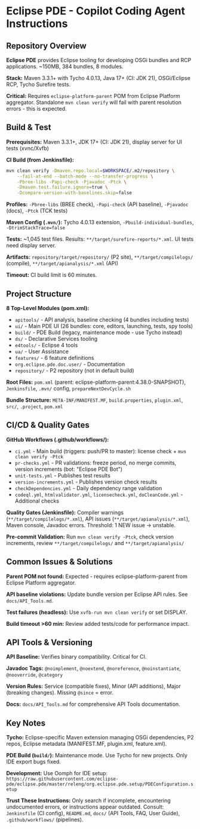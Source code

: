 # Eclipse PDE - Copilot Coding Agent Instructions

## Repository Overview

**Eclipse PDE** provides Eclipse tooling for developing OSGi bundles and RCP applications. ~150MB, 384 bundles, 8 modules.

**Stack:** Maven 3.3.1+ with Tycho 4.0.13, Java 17+ (CI: JDK 21), OSGi/Eclipse RCP, Tycho Surefire tests.

**Critical:** Requires `eclipse-platform-parent` POM from Eclipse Platform aggregator. Standalone `mvn clean verify` will fail with parent resolution errors - this is expected.

## Build & Test

**Prerequisites:** Maven 3.3.1+, JDK 17+ (CI: JDK 21), display server for UI tests (xvnc/Xvfb)

**CI Build (from Jenkinsfile):**
```bash
mvn clean verify -Dmaven.repo.local=$WORKSPACE/.m2/repository \
    --fail-at-end --batch-mode --no-transfer-progress \
    -Pbree-libs -Papi-check -Pjavadoc -Ptck \
    -Dmaven.test.failure.ignore=true \
    -Dcompare-version-with-baselines.skip=false
```

**Profiles:** `-Pbree-libs` (BREE check), `-Papi-check` (API baseline), `-Pjavadoc` (docs), `-Ptck` (TCK tests)

**Maven Config (`.mvn/`):** Tycho 4.0.13 extension, `-Pbuild-individual-bundles`, `-DtrimStackTrace=false`

**Tests:** ~1,045 test files. Results: `**/target/surefire-reports/*.xml`. UI tests need display server.

**Artifacts:** `repository/target/repository/` (P2 site), `**/target/compilelogs/` (compile), `**/target/apianalysis/*.xml` (API)

**Timeout:** CI build limit is 60 minutes.

## Project Structure

**8 Top-Level Modules (pom.xml):**
- `apitools/` - API analysis, baseline checking (4 bundles including tests)
- `ui/` - Main PDE UI (26 bundles: core, editors, launching, tests, spy tools)
- `build/` - PDE Build (legacy, maintenance mode - use Tycho instead)
- `ds/` - Declarative Services tooling
- `e4tools/` - Eclipse 4 tools  
- `ua/` - User Assistance
- `features/` - 6 feature definitions
- `org.eclipse.pde.doc.user/` - Documentation
- `repository/` - P2 repository (not in default build)

**Root Files:** `pom.xml` (parent: eclipse-platform-parent:4.38.0-SNAPSHOT), `Jenkinsfile`, `.mvn/` config, `prepareNextDevCycle.sh`

**Bundle Structure:** `META-INF/MANIFEST.MF`, `build.properties`, `plugin.xml`, `src/`, `.project`, `pom.xml`

## CI/CD & Quality Gates

**GitHub Workflows (.github/workflows/):**
- `ci.yml` - Main build (triggers: push/PR to master): license check + `mvn clean verify -Ptck`
- `pr-checks.yml` - PR validations: freeze period, no merge commits, version increments (bot: "Eclipse PDE Bot")
- `unit-tests.yml` - Publishes test results
- `version-increments.yml` - Publishes version check results
- `checkDependencies.yml` - Daily dependency range validation
- `codeql.yml`, `htmlvalidator.yml`, `licensecheck.yml`, `doCleanCode.yml` - Additional checks

**Quality Gates (Jenkinsfile):** Compiler warnings (`**/target/compilelogs/*.xml`), API issues (`**/target/apianalysis/*.xml`), Maven console, Javadoc errors. Threshold: 1 NEW issue → unstable.

**Pre-commit Validation:** Run `mvn clean verify -Ptck`, check version increments, review `**/target/compilelogs/` and `**/target/apianalysis/`

## Common Issues & Solutions

**Parent POM not found:** Expected - requires eclipse-platform-parent from Eclipse Platform aggregator.

**API baseline violations:** Update bundle version per Eclipse API rules. See `docs/API_Tools.md`.

**Test failures (headless):** Use `xvfb-run mvn clean verify` or set DISPLAY.

**Build timeout >60 min:** Review added tests/code for performance impact.

## API Tools & Versioning

**API Baseline:** Verifies binary compatibility. Critical for CI.

**Javadoc Tags:** `@noimplement`, `@noextend`, `@noreference`, `@noinstantiate`, `@nooverride`, `@category`

**Version Rules:** Service (compatible fixes), Minor (API additions), Major (breaking changes). Missing `@since` = error.

**Docs:** `docs/API_Tools.md` for comprehensive API Tools documentation.

## Key Notes

**Tycho:** Eclipse-specific Maven extension managing OSGi dependencies, P2 repos, Eclipse metadata (MANIFEST.MF, plugin.xml, feature.xml).

**PDE Build (`build/`):** Maintenance mode. Use Tycho for new projects. Only IDE export bugs fixed.

**Development:** Use Oomph for IDE setup: `https://raw.githubusercontent.com/eclipse-pde/eclipse.pde/master/releng/org.eclipse.pde.setup/PDEConfiguration.setup`

**Trust These Instructions:** Only search if incomplete, encountering undocumented errors, or instructions appear outdated. Consult: `Jenkinsfile` (CI config), `README.md`, `docs/` (API Tools, FAQ, User Guide), `.github/workflows/` (pipelines).

